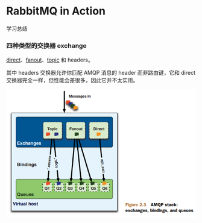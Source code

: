 # RabbitMQ in Action

学习总结

### 四种类型的交换器 exchange

[direct](img/Figure-2.4-direct-exchange-message-flow.png)、[fanout](img/Figure-2.4-fanout-exchange-message-flow.png)、[topic](Figure-2.4-topic-exchange-message-flow.png) 和 headers。

其中 headers 交换器允许你匹配 AMQP 消息的 header 而非路由键，它和 direct 交换器完全一样，但性能会差很多，因此它并不太实用。

![Figure-2.3-AMQP-statck-exchanges-bindings-and-queues](img/Figure-2.3-AMQP-statck-exchanges-bindings-and-queues.png)

## 

